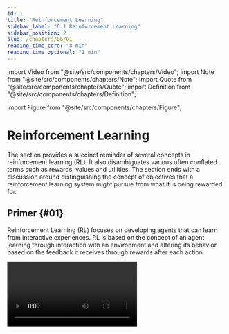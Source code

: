 ```yaml
---
id: 1
title: "Reinforcement Learning"
sidebar_label: "6.1 Reinforcement Learning"
sidebar_position: 2
slug: /chapters/06/01
reading_time_core: "8 min"
reading_time_optional: "1 min"
---
```

import Video from "@site/src/components/chapters/Video";
import Note from "@site/src/components/chapters/Note";
import Quote from "@site/src/components/chapters/Quote";
import Definition from "@site/src/components/chapters/Definition";

import Figure from "@site/src/components/chapters/Figure";

# Reinforcement Learning

The section provides a succinct reminder of several concepts in reinforcement learning (RL). It also disambiguates various often conflated terms such as rewards, values and utilities. The section ends with a discussion around distinguishing the concept of objectives that a reinforcement learning system might pursue from what it is being rewarded for.

## Primer {#01}

<Definition term="Reinforcement Learning (RL)" source="">

Reinforcement Learning (RL) focuses on developing agents that can learn from interactive experiences. RL is based on the concept of an agent learning through interaction with an environment and altering its behavior based on the feedback it receives through rewards after each action.

</Definition>

<Video type="youtube" videoId="jwSbzNHGflM" number="1" label="6.1" caption="Optional video showcasing robotic hand trained using reinforcement learning." />

Some examples of real-world applications of RL include:

- **Robotic systems:** RL has been applied to tasks such as controlling physical robots in real-time, and enabling them to learn more complicated movements. RL can enable robotic systems to learn complex tasks and adapt to changing environments.

- **Recommender Systems:** RL can be applied to recommender systems, which interact with billions of users and aim to provide personalized recommendations. RL algorithms can learn to optimize the recommendation policy based on user feedback and improve the overall user experience.

- **Game playing systems:** In the early 2010s RL-based systems started to beat humans at a few very simple Atari games, like Pong and Breakout. Over the years, there have been many models that have utilized RL to defeat world masters in both board and video games. These include models like AlphaGo ([DeepMind, 2016](https://www.deepmind.com/research/highlighted-research/alphago)), AlphaZero ([DeepMind, 2018](https://www.deepmind.com/blog/alphazero-shedding-new-light-on-chess-shogi-and-go)), OpenAI Five ([OpenAI, 2019](https://openai.com/research/openai-five-defeats-dota-2-world-champions)), AlphaStar ([DeepMind, 2019](https://www.deepmind.com/blog/alphastar-mastering-the-real-time-strategy-game-starcraft-ii)), MuZero ([DeepMind, 2020](https://www.deepmind.com/blog/muzero-mastering-go-chess-shogi-and-atari-without-rules)) and EfficientZero ([Ye et al., 2021](https://arxiv.org/abs/2111.00210)).

RL is different from supervised learning as it begins with a high-level description of "what" to do but allows the agent to experiment and learn from experience the best "how". In RL, the agent learns through interaction with an environment and receives feedback in the form of rewards or punishments based on its actions. RL is focused on learning a set of rules that recommend the best action to take in a given state to maximize long-term rewards. In contrast, supervised learning typically involves learning from explicitly provided labels or correct answers for each input.

## Core Loop {#02}

The overall functioning of RL is relatively straightforward. The two main components are the agent itself, and the environment within which the agent lives and operates. At each time step $t$:

- The agent then takes some action $a_{t}$

- The environment state $s_{t}$ changes depending upon the action $a_{t}$.

- The environment then outputs an observation $o_{t}$ and a reward $r_{t}$.

A history is the sequence of past observations, actions and rewards that have been taken up until time $t: h_t = (a_1,o_1,r_1, \ldots, a_t,o_t,r_t)$ . The state of the world is generally some function of the history: $s_t = f(h_t)$. The World State is the full true state of the world used to determine how the world generates the next observation and reward. The agent might either get the entire world state as an observation $o_t$, or some partial subset.

The world goes from one state $s_t$ to the next $s_{t+1}$ either based on natural environmental dynamics, or the agent's actions. State transitions can be both deterministic or stochastic.

This loop continues until a terminal condition is reached or can run indefinitely. Following is a diagram that succinctly captures the RL process:

<Figure src="./img/UHW_Image_1.png" alt="Enter image alt description" number="1" label="6.1" caption="([Brunskill, 2022](https://web.stanford.edu/class/archive/cs/cs234/cs234.1224/))" />

## Policies {#03}

<Definition term="Reinforcement Learning Policy" source="">

A policy helps the agent determine what action to take once it has received an observation. It is a function mapping from states to actions specifying what action to take in each state. Policies can be both deterministic or stochastic.

</Definition>

The goal of RL is to learn a policy (often denoted by $\pi$) that recommends the best action to take at any given moment in order to maximize total cumulative reward over time. The policy defines the mapping from states to actions and guides the agent's decision-making process.

$$\pi: S \to A$$

A policy can be either deterministic or stochastic. A deterministic policy directly maps each state $s_t$ to a specific action $a_t$ and is usually denoted by $\mu$. In contrast, a stochastic policy assigns a probability distribution over actions for each state. Stochastic policies usually denoted by $\pi$.

Deterministic policy: $a_t = \mu(s_t)$

Stochastic policy: $\pi(a|s) = P(a_t = a|s_t=s)$

In Deep RL policies are function maps that are learned during the training process. They depend on the set of learned parameters of a neural network (e.g. the weights and biases). These parameters are often denoted with subscripts on the policy equations using either $\theta$ or $\phi$. So the deterministic policy over the parameters of a neural network is written $a_t = \mu_{\theta}(s_t)$, and the stochastic equivalent is $a_t \sim \pi_{\theta}(\cdot|s_t)$

An optimal policy maximizes the expected cumulative reward over time. The agent learns from experience and adjusts its policy based on the feedback it receives from the environment in the form of rewards or punishments.

In order to determine whether an action is better than another, the actions (or the state-action pairs) need to be evaluated somehow. There are two different ways to look at which action to take: the immediate rewards (determined by reward function) and the long term cumulative rewards (determined by the action-value function). Both of these greatly influence the types of policies learned by the agent, and therefore also the actions that the agent takes. The following section explores and clarifies the concept of rewards in greater depth.

## Reward {#04}

<Definition term="Reward" source="">

Reward refers to any signal or feedback mechanism used to guide the learning process and optimize the behavior of the model.

</Definition>

The reward signal from the environment is a number that tells the agent how good or bad the current world state is. It is a way to provide an evaluation or measure of performance for the model's outputs or actions. The reward can be defined based on a specific task or objective, such as maximizing a score in a game or achieving a desired outcome in a real-world scenario. The training process for RL involves optimizing the model's parameters to maximize the expected reward. The model learns to generate actions or outputs that are more likely to receive higher rewards, leading to improved performance over time. Where does the reward come from? It is generated through a reward function.

<Definition term="Reward function" source="">

A reward function defines the goal or objective in a reinforcement learning problem. It maps perceived states or state-action pairs of the environment to a single number.

$$R: (S \times A) \to \mathbb{R} ; r_t = R(s_t,a_t)$$

</Definition>

The reward function provides immediate feedback to the agent, indicating the goodness or badness of a particular state or action. It is a mathematical function that maps the state-action pairs of an agent's environment to a scalar value, representing the desirability of being in that state and taking that action. It provides a measure of immediate feedback to the agent, indicating how well it is performing at each step.

**Reward Functions vs. Value Functions** The reward indicates the immediate desirability of states or actions, while a value function represents the long-term desirability of states, taking into account future rewards and states. The value is the expected return if you start in a state or state-action pair, and then act according to a particular policy forever after.

There are many different ways of choosing value functions. They can also be discounted over time, i.e. future rewards are worth less by some factor $$ \gamma \in \left( 0 , 1 \right) $$

Following is one simple formulation is the discounted sum of future rewards given some policy. The cumulative discounted rewards are given by:

$$R = r_t + \gamma r_{t+1} + \gamma^{2} r_{t+2} + \ldots = \sum_{t=0}^{\infty}{\gamma^{t}r_t}$$

And the value of acting according to this policy is given by:

$$V^{\pi}(s_t=s) = E_{\pi}(R|s_t=s)$$

**Reward Functions vs. Utility Functions** It is also worth distinguishing the concept of utility from reward and value. A reward function is typically used in the context of RL to guide the agent's learning process and behavior. In contrast, a utility function is more general and captures the agent's subjective preferences or satisfaction, allowing for comparisons and trade-offs between different world states. Utility functions are a concept that is used more in the field of decision theory and agent foundations work.